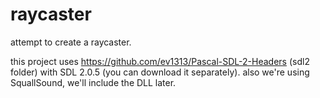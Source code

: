 raycaster
========
attempt to create a raycaster.

this project uses https://github.com/ev1313/Pascal-SDL-2-Headers (sdl2 folder) with SDL 2.0.5 (you can download it separately). also we're using SquallSound, we'll include the DLL later.
